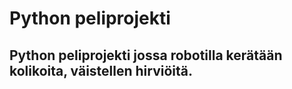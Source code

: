 # Python peliprojekti

## Python peliprojekti jossa robotilla kerätään kolikoita, väistellen hirviöitä.  


